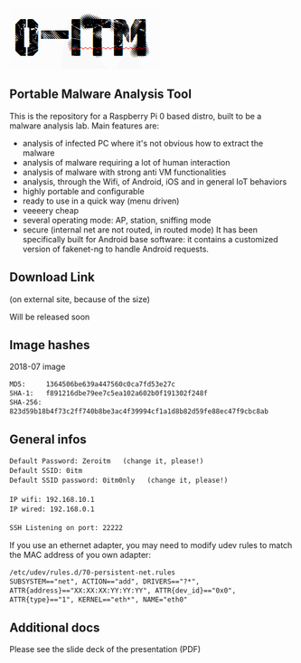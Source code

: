 

![Screenshot](img/logo.png)

## Portable  Malware Analysis Tool

This is the repository for a Raspberry Pi 0 based distro, built to be a malware analysis lab. Main features are:

+ analysis of infected PC where it's not obvious how to extract the malware
+ analysis of malware requiring a lot of human interaction
+ analysis of malware with strong anti VM functionalities
+ analysis, through the Wifi, of Android, iOS and in general IoT behaviors
+ highly portable and configurable
+ ready to use in a quick way (menu driven)
+ veeeery cheap
+ several operating mode: AP, station, sniffing mode
+ secure (internal net are not routed, in routed mode)
It has been specifically built for Android base software: it contains a customized version of fakenet-ng to handle Android requests.

## Download Link

(on external site, because of the size)

Will be released soon

## Image hashes

2018-07 image
```
MD5:     1364506be639a447560c0ca7fd53e27c
SHA-1:   f891216dbe79ee7c5ea102a602b0f191302f248f
SHA-256: 823d59b18b4f73c2ff740b8be3ac4f39994cf1a1d8b82d59fe88ec47f9cbc8ab
```

## General infos

```Default User: pi
Default Password: Zeroitm   (change it, please!)
Default SSID: 0itm
Default SSID password: 0itm0nly   (change it, please!)

IP wifi: 192.168.10.1
IP wired: 192.168.0.1

SSH Listening on port: 22222
```
If you use an ethernet adapter, you may need to modify udev rules to match the MAC address of you own adapter:
```
/etc/udev/rules.d/70-persistent-net.rules
SUBSYSTEM=="net", ACTION=="add", DRIVERS=="?*", ATTR{address}=="XX:XX:XX:YY:YY:YY", ATTR{dev_id}=="0x0", ATTR{type}=="1", KERNEL=="eth*", NAME="eth0"
```

## Additional docs

Please see the slide deck of the presentation (PDF)
